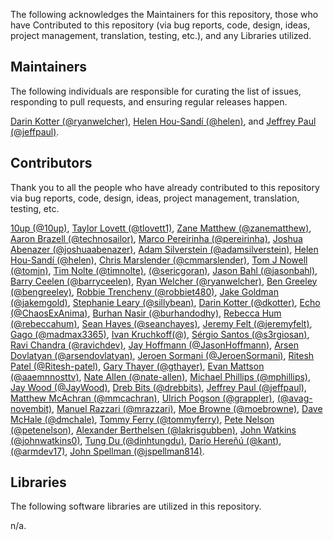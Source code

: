 The following acknowledges the Maintainers for this repository, those who have Contributed to this repository (via bug reports, code, design, ideas, project management, translation, testing, etc.), and any Libraries utilized.

## Maintainers

The following individuals are responsible for curating the list of issues, responding to pull requests, and ensuring regular releases happen.

[Darin Kotter (@ryanwelcher)](https://github.com/ryanwelcher), [Helen Hou-Sandí (@helen)](https://github.com/helen), and [Jeffrey Paul (@jeffpaul)](https://github.com/jeffpaul).

## Contributors

Thank you to all the people who have already contributed to this repository via bug reports, code, design, ideas, project management, translation, testing, etc.

[10up (@10up)](https://github.com/10up), [Taylor Lovett (@tlovett1)](https://github.com/tlovett1), [Zane Matthew (@zanematthew)](https://github.com/zanematthew), [Aaron Brazell (@technosailor)](https://github.com/technosailor), [Marco Pereirinha (@pereirinha)](https://github.com/pereirinha), [Joshua Abenazer (@joshuaabenazer)](https://github.com/joshuaabenazer), [Adam Silverstein (@adamsilverstein)](https://github.com/adamsilverstein), [Helen Hou-Sandí (@helen)](https://github.com/helen), [Chris Marslender (@cmmarslender)](https://github.com/cmmarslender), [Tom J Nowell (@tomjn)](https://github.com/tomjn), [Tim Nolte (@timnolte)](https://github.com/timnolte), [(@sericgoran)](https://github.com/sericgoran), [Jason Bahl (@jasonbahl)](https://github.com/jasonbahl), [Barry Ceelen (@barryceelen)](https://github.com/barryceelen), [Ryan Welcher (@ryanwelcher)](https://github.com/ryanwelcher), [Ben Greeley (@bengreeley)](https://github.com/bengreeley), [Robbie Trencheny (@robbiet480)](https://github.com/robbiet480), [Jake Goldman (@jakemgold)](https://github.com/jakemgold), [Stephanie Leary (@sillybean)](https://github.com/sillybean), [Darin Kotter (@dkotter)](https://github.com/dkotter), [Echo (@ChaosExAnima)](https://github.com/ChaosExAnima), [Burhan Nasir (@burhandodhy)](https://github.com/burhandodhy), [Rebecca Hum (@rebeccahum)](https://github.com/rebeccahum), [Sean Hayes (@seanchayes)](https://github.com/seanchayes), [Jeremy Felt (@jeremyfelt)](https://github.com/jeremyfelt), [Gago (@madmax3365)](https://github.com/madmax3365), [Ivan Kruchkoff(@)](https://github.com/ivankruchkoff), [Sérgio Santos (@s3rgiosan)](https://github.com/s3rgiosan), [Ravi Chandra (@ravichdev)](https://github.com/ravichdev), [Jay Hoffmann (@JasonHoffmann)](https://github.com/JasonHoffmann), [Arsen Dovlatyan (@arsendovlatyan)](https://github.com/arsendovlatyan), [Jeroen Sormani (@JeroenSormani)](https://github.com/JeroenSormani), [Ritesh Patel (@Ritesh-patel)](https://github.com/Ritesh-patel), [Gary Thayer (@gthayer)](https://github.com/gthayer), [Evan Mattson (@aaemnnosttv)](https://github.com/aaemnnosttv), [Nate Allen (@nate-allen)](https://github.com/nate-allen), [Michael Phillips (@mphillips)](https://github.com/mphillips), [Jay Wood (@JayWood)](https://github.com/JayWood), [Dreb Bits (@drebbits)](https://github.com/drebbits), [Jeffrey Paul (@jeffpaul)](https://github.com/jeffpaul), [Matthew McAchran (@mmcachran)](https://github.com/mmcachran), [Ulrich Pogson (@grappler)](https://github.com/grappler), [(@avag-novembit)](https://github.com/avag-novembit), [Manuel Razzari (@mrazzari)](https://github.com/mrazzari), [Moe Browne (@moebrowne)](https://github.com/moebrowne), [Dave McHale (@dmchale)](https://github.com/dmchale), [Tommy Ferry (@tommyferry)](https://github.com/tommyferry), [Pete Nelson (@petenelson)](https://github.com/petenelson), [Alexander Berthelsen (@lakrisgubben)](https://github.com/lakrisgubben), [John Watkins (@johnwatkins0)](https://github.com/johnwatkins0), [Tung Du (@dinhtungdu)](https://github.com/dinhtungdu), [Darío Hereñú (@kant)](https://github.com/kant), [(@armdev17)](https://github.com/armdev17), [John Spellman (@jspellman814)](https://github.com/jspellman814).

## Libraries

The following software libraries are utilized in this repository.

n/a.
